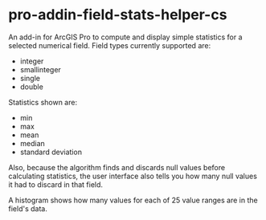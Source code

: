 # pro-addin-field-stats-helper-cs
An add-in for ArcGIS Pro to compute and display simple statistics for a selected numerical field.
Field types currently supported are:
<ul>
<li>integer</li>
<li>smallinteger</li>
<li>single</li>
<li>double</li>
</ul>

Statistics shown are:
<ul>
<li>min</li>
<li>max</li>
<li>mean</li>
<li>median</li>
<li>standard deviation</li>
</ul>

Also, because the algorithm finds and discards null values before calculating statistics, the user interface also tells you how many null values it had to discard in that field.

A histogram shows how many values for each of 25 value ranges are in the field's data.
